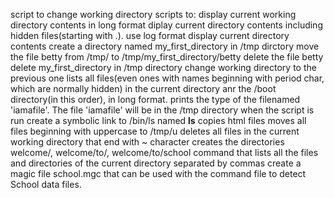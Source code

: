 script to change working directory
scripts to:
display current working directory contents in long format
diplay current directory contents including hidden files(starting with .). use log format
display current directory contents
create a directory named my_first_directory in /tmp dirctory
move the file betty from /tmp/ to /tmp/my_first_directory/betty
delete the file betty
delete my_first_directory in /tmp directory
change working directory to the previous one
lists all files(even ones with names beginning with period char, which are normally hidden) in the current directory anr the /boot directory(in this order), in long format.
prints the type of the filenamed 'iamafile'. The file 'iamafile' will be in the /tmp directory when the script is run
create a symbolic link to /bin/ls named __ls__
copies html files
moves all files beginning with uppercase to /tmp/u
deletes all files in the current working directory that end with ~ character
creates the directories welcome/, welcome/to/, welcome/to/school
command that lists all the files and directories of the current directory separated by commas
create a magic file school.mgc that can be used with the command file to detect School data files.
